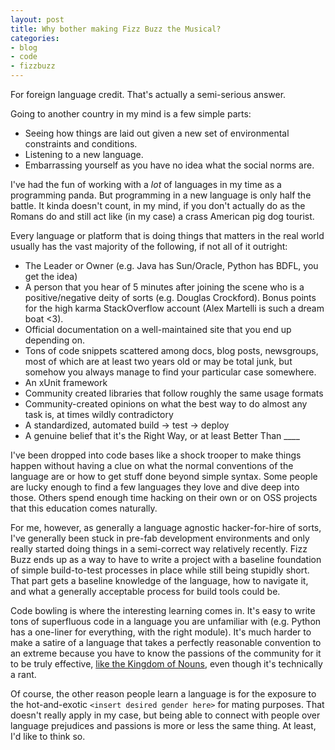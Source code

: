 ```yaml
---
layout: post
title: Why bother making Fizz Buzz the Musical?
categories:
- blog
- code
- fizzbuzz
---
```


For foreign language credit.   That's actually a semi-serious answer.

Going to another country in my mind is a few simple parts:

  * Seeing how things are laid out given a new set of environmental constraints and conditions.
  * Listening to a new language.
  * Embarrassing yourself as you have no idea what the social norms are.

I've had the fun of working with a *lot* of languages in my time as a programming panda.  But programming
in a new language is only half the battle.  It kinda doesn't count, in my mind, if you don't actually
do as the Romans do and still act like (in my case) a crass American pig dog tourist.

Every language or platform that is doing things that matters in the real world usually has the vast
majority of the following, if not all of it outright:

  * The Leader or Owner (e.g. Java has Sun/Oracle, Python has BDFL, you get the idea) 
  * A person that you hear of 5 minutes after joining the scene who is a positive/negative deity of 
    sorts (e.g. Douglas Crockford).  Bonus points for the high karma StackOverflow account (Alex Martelli
    is such a dream boat <3).
  * Official documentation on a well-maintained site that you end up depending on.
  * Tons of code snippets scattered among docs, blog posts, newsgroups, most of which are at least two years
    old or may be total junk, but somehow you always manage to find your particular case somewhere.
  * An xUnit framework
  * Community created libraries that follow roughly the same usage formats
  * Community-created opinions on what the best way to do almost any task is, at times wildly contradictory
  * A standardized, automated build -> test -> deploy
  * A genuine belief that it's the Right Way, or at least Better Than ____

I've been dropped into code bases like a shock trooper to make things happen without having a clue on what
the normal conventions of the language are or how to get stuff done beyond simple syntax.  Some people
are lucky enough to find a few languages they love and dive deep into those.  Others spend enough time
hacking on their own or on OSS projects that this education comes naturally.

For me, however, as generally a language agnostic hacker-for-hire of sorts, I've generally been stuck in 
pre-fab development environments and only really started doing things in a semi-correct way relatively recently. Fizz Buzz ends up as a way to have to write a project with a baseline foundation of simple
build-to-test processes in place while still being stupidly short.  That part gets a baseline knowledge of
the language, how to navigate it, and what a generally acceptable process for build tools could be.

Code bowling is where the interesting learning comes in.  It's easy to write tons of superfluous code in 
a language you are unfamiliar with (e.g. Python has a one-liner for everything, with the right module).
It's much harder to make a satire of a language that takes a perfectly reasonable convention to an extreme
because you have to know the passions of the community for it to be truly effective,
[like the Kingdom of Nouns](http://steve-yegge.blogspot.com/2006/03/execution-in-kingdom-of-nouns.html),
even though it's technically a rant.

Of course, the other reason people learn a language is for the exposure to the hot-and-exotic
`<insert desired gender here>` for mating purposes.  That doesn't really apply in my case, but being able
to connect with people over language prejudices and passions is more or less the same thing.  At least,
I'd like to think so.

